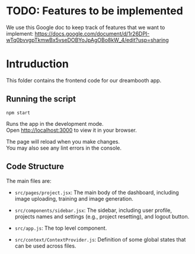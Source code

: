 # TODO: Features to be implemented

We use this Google doc to keep track of features that we want to implement: https://docs.google.com/document/d/1r26DPI-wTq0bvvgpTkmwBx5vseDOBYoJpAgOBo8kW_4/edit?usp=sharing

# Intruduction

This folder contains the frontend code for our dreambooth app. 

## Running the script

`npm start`

Runs the app in the development mode.\
Open [http://localhost:3000](http://localhost:3000) to view it in your browser.

The page will reload when you make changes.\
You may also see any lint errors in the console.

## Code Structure

The main files are:

- `src/pages/project.jsx`: The main body of the dashboard, including image uploading, training and image generation.

- `src/components/sidebar.jsx`: The sidebar, including user profile, projects names and settings (e.g., project resetting), and logout button.

- `src/app.js`: The top level component.

- `src/context/ContextProvider.js`: Definition of some global states that can be used across files.
